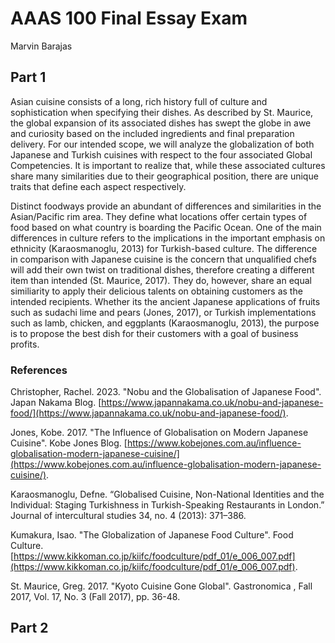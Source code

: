 # AAAS 100 Final Essay Exam

Marvin Barajas

## Part 1

Asian cuisine consists of a long, rich history full of culture and sophistication when specifying their dishes. 
As described by St. Maurice, the global expansion of its associated dishes has swept the globe in awe and curiosity based on the included ingredients and final preparation delivery. 
For our intended scope, we will analyze the globalization of both Japanese and Turkish cuisines with respect to the four associated Global Competencies. 
It is important to realize that, while these associated cultures share many similarities due to their geographical position, there are unique traits that define each aspect respectively. 

Distinct foodways provide an abundant of differences and similarities in the Asian/Pacific rim area. 
They define what locations offer certain types of food based on what country is boarding the Pacific Ocean. 
One of the main differences in culture refers to the implications in the important emphasis on ethnicity (Karaosmanoglu, 2013) for Turkish-based culture. 
The difference in comparison with Japanese cuisine is the concern that unqualified chefs will add their own twist on traditional dishes, therefore creating a different item than intended (St. Maurice, 2017). 
They do, however, share an equal similiarity to apply their delicious talents on obtaining customers as the intended recipients. 
Whether its the ancient Japanese applications of fruits such as sudachi lime and pears (Jones, 2017), or Turkish implementations such as lamb, chicken, and eggplants (Karaosmanoglu, 2013), the purpose is to propose the best dish for their customers with a goal of business profits.



### References

Christopher, Rachel. 2023. "Nobu and the Globalisation of Japanese Food". Japan Nakama Blog. [https://www.japannakama.co.uk/nobu-and-japanese-food/](https://www.japannakama.co.uk/nobu-and-japanese-food/).

Jones, Kobe. 2017. "The Influence of Globalisation on Modern Japanese Cuisine". Kobe Jones Blog. [https://www.kobejones.com.au/influence-globalisation-modern-japanese-cuisine/](https://www.kobejones.com.au/influence-globalisation-modern-japanese-cuisine/).

Karaosmanoglu, Defne. “Globalised Cuisine, Non-National Identities and the Individual: Staging Turkishness in Turkish-Speaking Restaurants in London.” Journal of intercultural studies 34, no. 4 (2013): 371–386.

Kumakura, Isao. "The Globalization of Japanese Food Culture". Food Culture. [https://www.kikkoman.co.jp/kiifc/foodculture/pdf_01/e_006_007.pdf](https://www.kikkoman.co.jp/kiifc/foodculture/pdf_01/e_006_007.pdf).

St. Maurice, Greg. 2017. "Kyoto Cuisine Gone Global". Gastronomica , Fall 2017, Vol. 17, No. 3 (Fall 2017), pp. 36-48.

## Part 2
